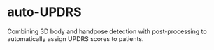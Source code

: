# auto-UPDRS
Combining 3D body and handpose detection with post-processing to automatically assign UPDRS scores to patients.
